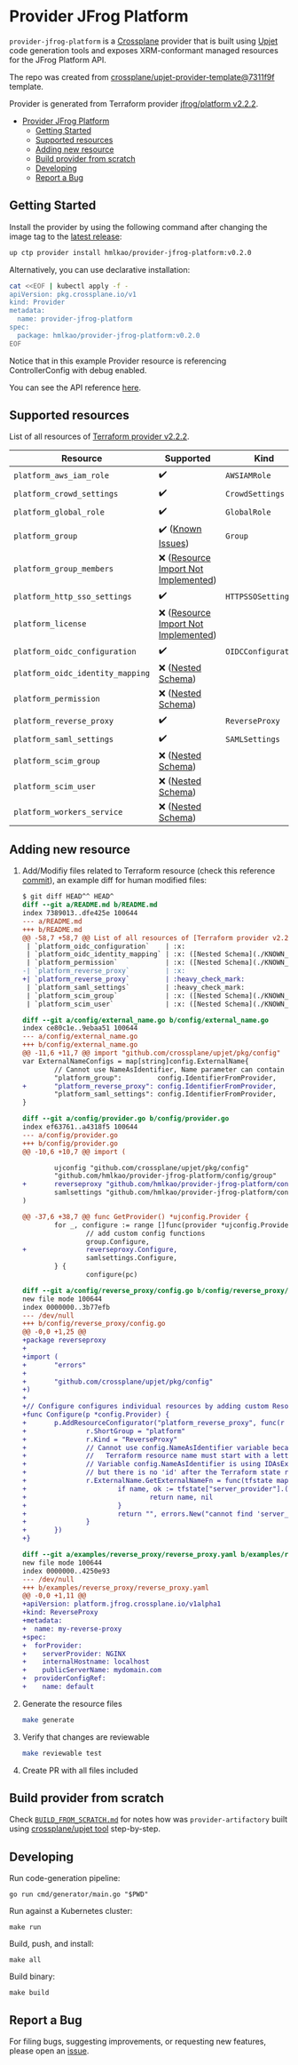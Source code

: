 # Provider JFrog Platform

`provider-jfrog-platform` is a [Crossplane](https://crossplane.io/) provider that
is built using [Upjet](https://github.com/crossplane/upjet) code
generation tools and exposes XRM-conformant managed resources for the
JFrog Platform API.

The repo was created from [crossplane/upjet-provider-template@7311f9f](https://github.com/crossplane/upjet-provider-template/tree/7311f9f9baa87f4431702ba209dffbc6067ce74b) template.

Provider is generated from Terraform provider [jfrog/platform v2.2.2](https://registry.terraform.io/providers/jfrog/platform/2.2.2/docs).

- [Provider JFrog Platform](#provider-jfrog-platform)
  - [Getting Started](#getting-started)
  - [Supported resources](#supported-resources)
  - [Adding new resource](#adding-new-resource)
  - [Build provider from scratch](#build-provider-from-scratch)
  - [Developing](#developing)
  - [Report a Bug](#report-a-bug)

## Getting Started

Install the provider by using the following command after changing the image tag
to the [latest release](https://marketplace.upbound.io/providers/hmlkao/provider-jfrog-platform):

```bash
up ctp provider install hmlkao/provider-jfrog-platform:v0.2.0
```

Alternatively, you can use declarative installation:

```bash
cat <<EOF | kubectl apply -f -
apiVersion: pkg.crossplane.io/v1
kind: Provider
metadata:
  name: provider-jfrog-platform
spec:
  package: hmlkao/provider-jfrog-platform:v0.2.0
EOF
```

Notice that in this example Provider resource is referencing ControllerConfig with debug enabled.

You can see the API reference [here](https://doc.crds.dev/github.com/hmlkao/provider-jfrog-platform).

## Supported resources

List of all resources of [Terraform provider v2.2.2](https://registry.terraform.io/providers/jfrog/platform/2.2.2/docs).

| Resource                         | Supported                                                                                  | Kind                |
|----------------------------------|--------------------------------------------------------------------------------------------|---------------------|
| `platform_aws_iam_role`          | :heavy_check_mark:                                                                         | `AWSIAMRole`        |
| `platform_crowd_settings`        | :heavy_check_mark:                                                                         | `CrowdSettings`     |
| `platform_global_role`           | :heavy_check_mark:                                                                         | `GlobalRole`        |
| `platform_group`                 | :heavy_check_mark: ([Known Issues](./KNOWN_ISSUES.md#platform_group))                      | `Group`             |
| `platform_group_members`         | :x: ([Resource Import Not Implemented](./KNOWN_ISSUES.md#resource-import-not-implemented)) |                     |
| `platform_http_sso_settings`     | :heavy_check_mark:                                                                         | `HTTPSSOSettings`   |
| `platform_license`               | :x: ([Resource Import Not Implemented](./KNOWN_ISSUES.md#resource-import-not-implemented)) |                     |
| `platform_oidc_configuration`    | :heavy_check_mark:                                                                         | `OIDCConfiguration` |
| `platform_oidc_identity_mapping` | :x: ([Nested Schema](./KNOWN_ISSUES.md#nested-schema))                                     |                     |
| `platform_permission`            | :x: ([Nested Schema](./KNOWN_ISSUES.md#nested-schema))                                     |                     |
| `platform_reverse_proxy`         | :heavy_check_mark:                                                                         | `ReverseProxy`      |
| `platform_saml_settings`         | :heavy_check_mark:                                                                         | `SAMLSettings`      |
| `platform_scim_group`            | :x: ([Nested Schema](./KNOWN_ISSUES.md#nested-schema))                                     |                     |
| `platform_scim_user`             | :x: ([Nested Schema](./KNOWN_ISSUES.md#nested-schema))                                     |                     |
| `platform_workers_service`       | :x: ([Nested Schema](./KNOWN_ISSUES.md#nested-schema))                                     |                     |

## Adding new resource

1. Add/Modifiy files related to Terraform resource (check this reference [commit](https://github.com/hmlkao/provider-jfrog-platform/commit/a814281b232db283a6fa3846dce2e1aa8dc0e63a)), an example diff for human modified files:

    ```diff
    $ git diff HEAD^^ HEAD^
    diff --git a/README.md b/README.md
    index 7389013..dfe425e 100644
    --- a/README.md
    +++ b/README.md
    @@ -58,7 +58,7 @@ List of all resources of [Terraform provider v2.2.2](https://registry.terraform.
     | `platform_oidc_configuration`    | :x:                                                                                        |                  |
     | `platform_oidc_identity_mapping` | :x: ([Nested Schema](./KNOWN_ISSUES.md#nested-schema))                                     |                  |
     | `platform_permission`            | :x: ([Nested Schema](./KNOWN_ISSUES.md#nested-schema))                                     |                  |
    -| `platform_reverse_proxy`         | :x:                                                                                        |                  |
    +| `platform_reverse_proxy`         | :heavy_check_mark:                                                                         | `ReverseProxy`   |
     | `platform_saml_settings`         | :heavy_check_mark:                                                                         | `SAMLSettings`   |
     | `platform_scim_group`            | :x: ([Nested Schema](./KNOWN_ISSUES.md#nested-schema))                                     |                  |
     | `platform_scim_user`             | :x: ([Nested Schema](./KNOWN_ISSUES.md#nested-schema))                                     |                  |

    diff --git a/config/external_name.go b/config/external_name.go
    index ce80c1e..9ebaa51 100644
    --- a/config/external_name.go
    +++ b/config/external_name.go
    @@ -11,6 +11,7 @@ import "github.com/crossplane/upjet/pkg/config"
    var ExternalNameConfigs = map[string]config.ExternalName{
            // Cannot use NameAsIdentifier, Name parameter can contain characters which are not allowed in Terraform resource name
            "platform_group":         config.IdentifierFromProvider,
    +       "platform_reverse_proxy": config.IdentifierFromProvider,
            "platform_saml_settings": config.IdentifierFromProvider,
    }

    diff --git a/config/provider.go b/config/provider.go
    index ef63761..a4318f5 100644
    --- a/config/provider.go
    +++ b/config/provider.go
    @@ -10,6 +10,7 @@ import (

            ujconfig "github.com/crossplane/upjet/pkg/config"
            "github.com/hmlkao/provider-jfrog-platform/config/group"
    +       reverseproxy "github.com/hmlkao/provider-jfrog-platform/config/reverse_proxy"
            samlsettings "github.com/hmlkao/provider-jfrog-platform/config/saml_settings"
    )

    @@ -37,6 +38,7 @@ func GetProvider() *ujconfig.Provider {
            for _, configure := range []func(provider *ujconfig.Provider){
                    // add custom config functions
                    group.Configure,
    +               reverseproxy.Configure,
                    samlsettings.Configure,
            } {
                    configure(pc)

    diff --git a/config/reverse_proxy/config.go b/config/reverse_proxy/config.go
    new file mode 100644
    index 0000000..3b77efb
    --- /dev/null
    +++ b/config/reverse_proxy/config.go
    @@ -0,0 +1,25 @@
    +package reverseproxy
    +
    +import (
    +       "errors"
    +
    +       "github.com/crossplane/upjet/pkg/config"
    +)
    +
    +// Configure configures individual resources by adding custom ResourceConfigurators.
    +func Configure(p *config.Provider) {
    +       p.AddResourceConfigurator("platform_reverse_proxy", func(r *config.Resource) {
    +               r.ShortGroup = "platform"
    +               r.Kind = "ReverseProxy"
    +               // Cannot use config.NameAsIdentifier variable because 'name' parameter can use characters which are invalid for Trerraform resource name
    +               //   Terraform resource name must start with a letter or underscore and may contain only letters, digits, underscores, and dashes.
    +               // Variable config.NameAsIdentifier is using IDAsExternalName func which tries to get the 'id' from the tfstate,
    +               // but there is no 'id' after the Terraform state refresh, so we specify custum function to get 'name'
    +               r.ExternalName.GetExternalNameFn = func(tfstate map[string]any) (string, error) {
    +                       if name, ok := tfstate["server_provider"].(string); ok && name != "" {
    +                               return name, nil
    +                       }
    +                       return "", errors.New("cannot find 'server_provider' in tfstate")
    +               }
    +       })
    +}

    diff --git a/examples/reverse_proxy/reverse_proxy.yaml b/examples/reverse_proxy/reverse_proxy.yaml
    new file mode 100644
    index 0000000..4250e93
    --- /dev/null
    +++ b/examples/reverse_proxy/reverse_proxy.yaml
    @@ -0,0 +1,11 @@
    +apiVersion: platform.jfrog.crossplane.io/v1alpha1
    +kind: ReverseProxy
    +metadata:
    +  name: my-reverse-proxy
    +spec:
    +  forProvider:
    +    serverProvider: NGINX
    +    internalHostname: localhost
    +    publicServerName: mydomain.com
    +  providerConfigRef:
    +    name: default
    ```

2. Generate the resource files

    ```bash
    make generate
    ```

3. Verify that changes are reviewable

    ```bash
    make reviewable test
    ```

4. Create PR with all files included

## Build provider from scratch

Check [`BUILD_FROM_SCRATCH.md`]([./BUILD_FROM_SCRATCH.md](https://github.com/hmlkao/provider-artifactory/blob/main/BUILD_FROM_SCRATCH.md)) for notes how was `provider-artifactory` built using [crossplane/upjet tool](https://github.com/crossplane/upjet) step-by-step.

## Developing

Run code-generation pipeline:

```console
go run cmd/generator/main.go "$PWD"
```

Run against a Kubernetes cluster:

```console
make run
```

Build, push, and install:

```console
make all
```

Build binary:

```console
make build
```

## Report a Bug

For filing bugs, suggesting improvements, or requesting new features, please
open an [issue](https://github.com/hmlkao/provider-jfrog-platform/issues).
